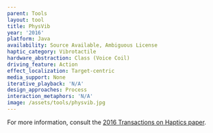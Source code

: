 ```yaml
---
parent: Tools
layout: tool
title: PhysVib
year: '2016'
platform: Java
availability: Source Available, Ambiguous License
haptic_category: Vibrotactile
hardware_abstraction: Class (Voice Coil)
driving_feature: Action
effect_localization: Target-centric
media_support: None
iterative_playback: 'N/A'
design_approaches: Process
interaction_metaphors: 'N/A'
image: /assets/tools/physvib.jpg
---
```

For more information, consult the [2016 Transactions on Haptics paper](https://doi.org/10.1109/TOH.2016.2614804).
